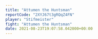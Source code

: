 ```yaml
---
title: "Attumen the Huntsman"
reportCode: "2XYJ67t3gRQqZ4FN"
player: "Stifmeister"
fight: "Attumen the Huntsman"
date: 2021-08-23T19:07:58.042000+00:00
---
```

